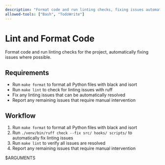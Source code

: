```yaml
---
description: "Format code and run linting checks, fixing issues automatically"
allowed-tools: ["Bash", "TodoWrite"]
---
```


# Lint and Format Code

Format code and run linting checks for the project, automatically fixing issues where possible.

## Requirements

- Run `make format` to format all Python files with black and isort
- Run `make lint` to check for linting issues with ruff
- Fix any linting issues that can be automatically resolved
- Report any remaining issues that require manual intervention

## Workflow

1. Run `make format` to format all Python files with black and isort
2. Run `./venv/bin/ruff check --fix src/ hooks/ scripts/` to automatically fix linting issues
3. Run `make lint` to verify all issues are resolved
4. Report any remaining issues that require manual intervention

$ARGUMENTS